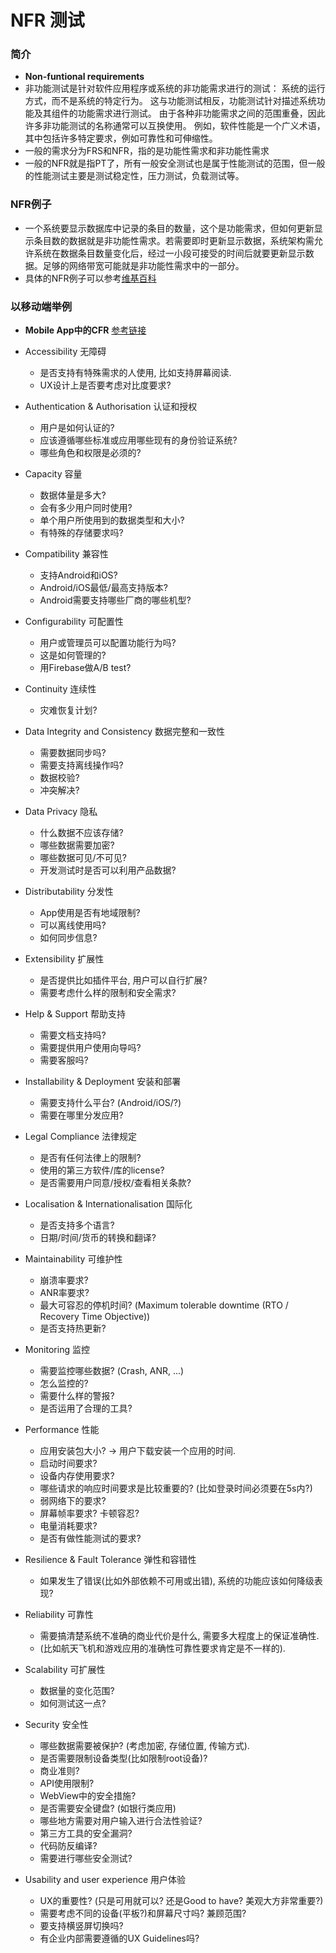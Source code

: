 # NFR 测试

### 简介
- **Non-funtional requirements**
- 非功能测试是针对软件应用程序或系统的非功能需求进行的测试： 系统的运行方式，而不是系统的特定行为。 这与功能测试相反，功能测试针对描述系统功能及其组件的功能需求进行测试。 由于各种非功能需求之间的范围重叠，因此许多非功能测试的名称通常可以互换使用。 例如，软件性能是一个广义术语，其中包括许多特定要求，例如可靠性和可伸缩性。
- 一般的需求分为FRS和NFR，指的是功能性需求和非功能性需求
- 一般的NFR就是指PT了，所有一般安全测试也是属于性能测试的范围，但一般的性能测试主要是测试稳定性，压力测试，负载测试等。

### NFR例子
- 一个系统要显示数据库中记录的条目的数量，这个是功能需求，但如何更新显示条目数的数据就是非功能性需求。若需要即时更新显示数据，系统架构需允许系统在数据条目数量变化后，经过一小段可接受的时间后就要更新显示数据。足够的网络带宽可能就是非功能性需求中的一部分。
- 具体的NFR例子可以参考[维基百科](https://en.wikipedia.org/wiki/Non-functional_requirement)

### 以移动端举例
- **Mobile App中的CFR** [参考链接](https://www.cnblogs.com/mengdd/p/cross-functional-requirements-for-mobile-apps.html)
- Accessibility 无障碍
  - 是否支持有特殊需求的人使用, 比如支持屏幕阅读.
  - UX设计上是否要考虑对比度要求?

- Authentication & Authorisation 认证和授权
  - 用户是如何认证的?
  - 应该遵循哪些标准或应用哪些现有的身份验证系统?
  - 哪些角色和权限是必须的?

- Capacity 容量
  - 数据体量是多大?
  - 会有多少用户同时使用?
  - 单个用户所使用到的数据类型和大小?
  - 有特殊的存储要求吗?

- Compatibility 兼容性
  - 支持Android和iOS?
  - Android/iOS最低/最高支持版本?
  - Android需要支持哪些厂商的哪些机型?

- Configurability 可配置性
  - 用户或管理员可以配置功能行为吗?
  - 这是如何管理的?
  - 用Firebase做A/B test?

- Continuity 连续性
  - 灾难恢复计划?

- Data Integrity and Consistency 数据完整和一致性
  - 需要数据同步吗?
  - 需要支持离线操作吗?
  - 数据校验?
  - 冲突解决?

- Data Privacy 隐私
  - 什么数据不应该存储?
  - 哪些数据需要加密?
  - 哪些数据可见/不可见?
  - 开发测试时是否可以利用产品数据?

- Distributability 分发性
  - App使用是否有地域限制?
  - 可以离线使用吗?
  - 如何同步信息?

- Extensibility 扩展性
  - 是否提供比如插件平台, 用户可以自行扩展?
  - 需要考虑什么样的限制和安全需求?

- Help & Support 帮助支持
  - 需要文档支持吗?
  - 需要提供用户使用向导吗?
  - 需要客服吗?

- Installability & Deployment 安装和部署
  - 需要支持什么平台? (Android/iOS/?)
  - 需要在哪里分发应用?

- Legal Compliance 法律规定
  - 是否有任何法律上的限制?
  - 使用的第三方软件/库的license?
  - 是否需要用户同意/授权/查看相关条款?

- Localisation & Internationalisation 国际化
  - 是否支持多个语言?
  - 日期/时间/货币的转换和翻译?

- Maintainability 可维护性
  - 崩溃率要求?
  - ANR率要求?
  - 最大可容忍的停机时间? (Maximum tolerable downtime (RTO / Recovery Time Objective))
  - 是否支持热更新?

- Monitoring 监控
  - 需要监控哪些数据? (Crash, ANR, ...)
  - 怎么监控的?
  - 需要什么样的警报?
  - 是否运用了合理的工具?

- Performance 性能
  - 应用安装包大小? -> 用户下载安装一个应用的时间.
  - 启动时间要求?
  - 设备内存使用要求?
  - 哪些请求的响应时间要求是比较重要的? (比如登录时间必须要在5s内?)
  - 弱网络下的要求?
  - 屏幕帧率要求? 卡顿容忍?
  - 电量消耗要求?
  - 是否有做性能测试的要求?

- Resilience & Fault Tolerance 弹性和容错性
  - 如果发生了错误(比如外部依赖不可用或出错), 系统的功能应该如何降级表现?

- Reliability 可靠性
  - 需要搞清楚系统不准确的商业代价是什么, 需要多大程度上的保证准确性.
  - (比如航天飞机和游戏应用的准确性可靠性要求肯定是不一样的).

- Scalability 可扩展性
  - 数据量的变化范围?
  - 如何测试这一点?

- Security 安全性
  - 哪些数据需要被保护? (考虑加密, 存储位置, 传输方式).
  - 是否需要限制设备类型(比如限制root设备)?
  - 商业准则?
  - API使用限制?
  - WebView中的安全措施?
  - 是否需要安全键盘? (如银行类应用)
  - 哪些地方需要对用户输入进行合法性验证?
  - 第三方工具的安全漏洞?
  - 代码防反编译?
  - 需要进行哪些安全测试?

- Usability and user experience 用户体验
  - UX的重要性? (只是可用就可以? 还是Good to have? 美观大方非常重要?)
  - 需要考虑不同的设备(平板?)和屏幕尺寸吗? 兼顾范围?
  - 要支持横竖屏切换吗?
  - 有企业内部需要遵循的UX Guidelines吗?
